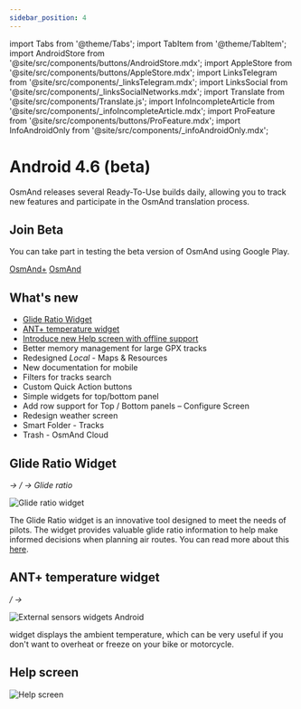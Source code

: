 ```yaml
---
sidebar_position: 4
---
```


import Tabs from '@theme/Tabs';
import TabItem from '@theme/TabItem';
import AndroidStore from '@site/src/components/buttons/AndroidStore.mdx';
import AppleStore from '@site/src/components/buttons/AppleStore.mdx';
import LinksTelegram from '@site/src/components/_linksTelegram.mdx';
import LinksSocial from '@site/src/components/_linksSocialNetworks.mdx';
import Translate from '@site/src/components/Translate.js';
import InfoIncompleteArticle from '@site/src/components/_infoIncompleteArticle.mdx';
import ProFeature from '@site/src/components/buttons/ProFeature.mdx';
import InfoAndroidOnly from '@site/src/components/_infoAndroidOnly.mdx';  


# Android 4.6 (beta)

OsmAnd releases several Ready-To-Use builds daily, allowing you to track new features and participate in the OsmAnd translation process.

## Join Beta

You can take part in testing the beta version of OsmAnd using Google Play.

<div class="button-row">
  <a class="button button--active" href="https://play.google.com/apps/testing/net.osmand.plus">OsmAnd+</a>
  <a class="button button--active" href="https://play.google.com/apps/testing/net.osmand">OsmAnd</a>
</div>

## What's new

* [Glide Ratio Widget](#glide-ratio-widget)
* [ANT+ temperature widget](#ant-temperature-widget)
* [Introduce new Help screen with offline support](#help-screen)
* Better memory management for large GPX tracks
* Redesigned *Local* - Maps & Resources
* New documentation for mobile
* Filters for tracks search
* Custom Quick Action buttons
* Simple widgets for top/bottom panel
* Add row support for Top / Bottom panels – Configure Screen
* Redesign weather screen
* Smart Folder - Tracks
* Trash - OsmAnd Cloud


## Glide Ratio Widget

*<Translate android="true" ids="shared_string_menu,map_widget_config,shared_string_widgets"/> → <Translate android="true" ids="map_widget_left"/>/<Translate android="true" ids="map_widget_right"/> → Glide ratio*  

![Glide ratio widget](@site/static/img/widgets/glide_ratio_widget.png)  

The Glide Ratio widget is an innovative tool designed to meet the needs of pilots. The widget provides valuable glide ratio information to help make informed decisions when planning air routes. You can read more about this [here](https://en.wikipedia.org/wiki/Lift-to-drag_ratio#Glide_ratio).  


## ANT+ temperature widget

*<Translate android="true" ids="shared_string_menu,layer_map_appearance,map_widget_left"/> /<Translate android="true" ids="map_widget_right"/> → <Translate android="true" ids="external_sensor_widgets"/>*  

![External sensors widgets Android](@site/static/img/plugins/sensors/external-sensors-plugin-wid_1.png)  

**<Translate android="true" ids="external_device_characteristic_temperature"/>** widget displays the ambient temperature, which can be very useful if you don't want to overheat or freeze on your bike or motorcycle. 

## Help screen

*<Translate android="true" ids="shared_string_menu,shared_string_help"/>*

![Help screen](@site/static/img/widgets/help_screen.png)  




